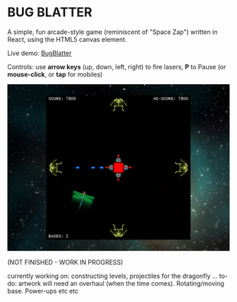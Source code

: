 # BUG BLATTER #

A simple, fun arcade-style game (reminiscent of "Space Zap") written in React, using the HTML5 canvas element.

Live demo: [BugBlatter](http://bugblatter.juddn.com/ "Bug Blatter")

Controls: use **arrow keys** (up, down, left, right) to fire lasers, **P** to Pause (or **mouse-click**, or **tap** for mobiles)


![Screenshot](./screenshot.jpg)


(NOT FINISHED - WORK IN PROGRESS)

currently working on: constructing levels, projectiles for the dragonfly ...
to-do: artwork will need an overhaul (when the time comes). Rotating/moving base. Power-ups etc etc
